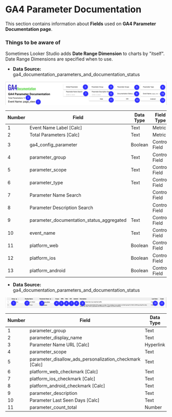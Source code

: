 # GA4 Parameter Documentation
This section contains information about **Fields** used on **GA4 Parameter Documentation page**.

### Things to be aware of
Sometimes Looker Studio adds **Date Range Dimension** to charts by "itself". Date Range Dimensions are specified when to use.

* **Data Source:** ga4_documentation_parameters_and_documentation_status

![GA4 Parameter Documentation](../../../images/GA4-Documentation-BigQuery-Parameter-Documentation.png)

| Number  | Field | Data Type | Field Type | 
| ------------- | ------------- | ------------- | ------------- |
| 1 | Event Name Label \[Calc\]| Text | Metric |
| 2 | Total Parameters \[Calc\] | Text | Metric | 
| 3 | ga4_config_parameter | Boolean | Control Field |
| 4 | parameter_group | Text | Control Field |
| 5 | parameter_scope | Text | Control Field |
| 6 | parameter_type | Text | Control Field |
| 7 | Parameter Name Search | | Control Field |
| 8 | Parameter Description Search | | Control Field |
| 9 | parameter_documentation_status_aggregated | Text | Control Field |
| 10 | event_name | Text | Control Field |
| 11 | platform_web | Boolean | Control Field |
| 12 | platform_ios | Boolean | Control Field |
| 13 | platform_android | Boolean | Control Field |

* **Data Source:** ga4_documentation_parameters_and_documentation_status

![GA4 Parameter Documentation](../../../images/GA4-Documentation-BigQuery-Parameter-Documentation-Table.png)

| Number  | Field | Data Type | Field Type | 
| ------------- | ------------- | ------------- | ------------- |
| 1 | parameter_group | Text | Dimension |
| 2 | parameter_display_name | Text | Dimension |
| 3 | Parameter Name URL \[Calc\] | Hyperlink | Dimension |
| 4 | parameter_scope | Text | Dimension |
| 5 | parameter_disallow_ads_personalization_checkmark \[Calc\] | Text | Dimension |
| 6 | platform_web_checkmark \[Calc\] | Text | Dimension |
| 7 | platform_ios_checkmark  \[Calc\] | Text | Dimension |
| 8 | platform_android_checkmark  \[Calc\] | Text | Dimension |
| 9 | parameter_description | Text | Dimension |
| 10 | Parameter Last Seen Days \[Calc\] | Text | Metric |
| 11 | parameter_count_total | Number | Metric |
